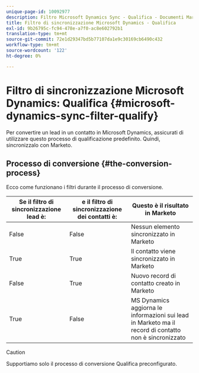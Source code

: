 ```yaml
---
unique-page-id: 10092977
description: Filtro Microsoft Dynamics Sync - Qualifica - Documenti Marketo - Documentazione del prodotto
title: Filtro di sincronizzazione Microsoft Dynamics - Qualifica
exl-id: 9b26795c-fc94-478e-a7f0-ac8e602792b1
translation-type: tm+mt
source-git-commit: 72e1d29347bd5b77107da1e9c30169cb6490c432
workflow-type: tm+mt
source-wordcount: '122'
ht-degree: 0%

---
```


# Filtro di sincronizzazione Microsoft Dynamics: Qualifica {#microsoft-dynamics-sync-filter-qualify}

Per convertire un lead in un contatto in Microsoft Dynamics, assicurati di utilizzare questo processo di qualificazione predefinito. Quindi, sincronizzalo con Marketo.

## Processo di conversione {#the-conversion-process}

Ecco come funzionano i filtri durante il processo di conversione.

| Se il filtro di sincronizzazione lead è: | e il filtro di sincronizzazione dei contatti è: | Questo è il risultato in Marketo |
|---|---|---|
| False | False | Nessun elemento sincronizzato in Marketo |
| True | True | Il contatto viene sincronizzato in Marketo |
| False | True | Nuovo record di contatto creato in Marketo |
| True | False | MS Dynamics aggiorna le informazioni sui lead in Marketo ma il record di contatto non è sincronizzato |

>[!CAUTION]
>
>Supportiamo solo il processo di conversione Qualifica preconfigurato.

